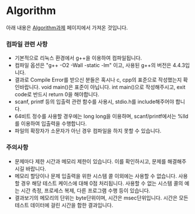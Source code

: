 # Algorithm

아래 내용은 [Algorithm과제](http://isa.hanyang.ac.kr:8080/notice/) 페이지에서 가져온 것입니다.

### 컴파일 관련 사항

- 기본적으로 리눅스 환경에서 g++을 이용하여 컴파일됩니다.
- 컴파일 옵션은 "g++ -O2 -Wall -static -lm" 이고, 사용된 g++의 버전은 4.4.3입니다.
- 결과로 Compile Error를 받으신 분들은 혹시나 c, cpp의 표준으로 작성했는지 확인바랍니다. void main()은 표준이 아닙니다. int main()으로 작성해주시고, exit code로 반드시 return 0을 해야합니다.
- scanf, printf 등의 입출력 관련 함수를 사용시, stdio.h를 include해주어야 합니다.
- 64비트 정수를 사용할 경우에는 long long을 이용하며, scanf/printf에서는 %lld를 이용하여 입출력을 수행합니다.
- 파일의 확장자가 소문자가 아닌 경우 컴파일을 하지 못할 수 있습니다.

### 주의사항

- 문제마다 제한 시간과 메모리 제한이 있습니다. 이를 확인하시고, 문제를 해결해주시길 바랍니다.
- 메모리 할당이나 문제 입출력을 위한 시스템 콜 이외에는 사용할 수 없습니다. 사용할 경우 해당 테스트 케이스에 대해 0점 처리됩니다. 사용할 수 없는 시스템 콜의 예는 시간 측정, 프로세스 복제, 다른 프로그램 수행 등이 있습니다.
- 결과보기의 메모리의 단위는 byte단위이며, 시간은 msec단위입니다. 시간은 모든 테스트 데이터에 걸린 시간을 합한 결과입니다.